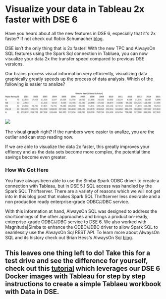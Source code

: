 # Visualize your data in Tableau 2x faster with DSE 6

Have you heard about all the new features in DSE 6, especially that it's 2x faster?  If not check out Robin Schumacher [blog](https://www.datastax.com/2018/04/datastax-enterprise-6-the-distributed-cloud-database-designed-for-hybrid-cloud). 

DSE isn’t the only thing that is 2x faster! With the new TPC and AlwaysOn SQL features using the Spark Sql connection in Tabluea, you can now visualize your data 2x the transfer speed compared to previous DSE versions.

Our brains process visual information very efficiently, visualizing data graphically greatly speeds up the process of data analysis. 
Which of the following is easier to analize?

![](https://github.com/roberd13/tableau-dse6-demo/blob/master/images/numbers.png)  


![](https://github.com/roberd13/tableau-dse6-demo/blob/master/images/graph.png)

The visual graph right?  If the numbers were easier to analize,  you are the outlier and can stop reading now.  

If we are able to visualize the data 2x faster, this greatly improves your effiency and as the data sets become more complex, the potential time savings become even greater.


### How We Got Here

You have always been able to use the Simba Spark ODBC driver to create a connection with Tableau, but in DSE 5.1 SQL access was handled by the Spark SQL Thriftserver. There are a variety of reasons which we will not get into in this blog post that makes Spark SQL Thriftserver less desirable and a non production ready enterprise-grade ODBC/JDBC service.  

With this information at hand, AlwaysOn SQL was designed to address the shortcomings of the other approaches and brings a production-ready, enterprise-grade ODBC/JDBC service to DSE 6. We also worked with Magnitude|Simba to enhance the ODBC/JDBC driver to allow Spark SQL to seamlessly use the AlwaysOn Sql REST API. To learn more about AlwaysOn SQL and its history check out Brian Hess's AlwaysOn Sql [blog](https://www.datastax.com/2018/05/introducing-alwayson-sql-for-dse-analytics).

## This leaves one thing left to do!  Take this for a test drive and see the difference for yourself, check out this [tutorial](https://academy.datastax.com/content/visualizing-your-data-tableau-using-dse-6-docker-images) which leverages our DSE 6 Docker images with Tableau for step by step instructions to create a simple Tablaeu workbook with Data in DSE.

